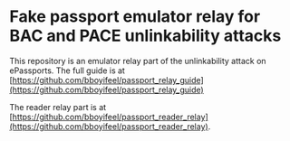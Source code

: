 # Fake passport emulator relay for BAC and PACE unlinkability attacks

This repository is an emulator relay part of the unlinkability attack on ePassports. The full guide is at [https://github.com/bboyifeel/passport_relay_guide](https://github.com/bboyifeel/passport_relay_guide)

The reader relay part is at [https://github.com/bboyifeel/passport_reader_relay](https://github.com/bboyifeel/passport_reader_relay).
